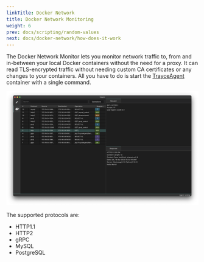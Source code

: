 ```yaml
---
linkTitle: Docker Network
title: Docker Network Monitoring
weight: 6
prev: docs/scripting/random-values
next: docs/docker-network/how-does-it-work
---
```


The Docker Network Monitor lets you monitor network traffic to, from and in-between your local Docker containers without the need for a proxy. It can read TLS-encrypted traffic without needing custom CA certificates or any changes to your containers. All you have to do is start the [TrayceAgent](https://hub.docker.com/r/traycer/trayce_agent) container with a single command.

![](./2-http.png)

The supported protocols are:
- HTTP1.1
- HTTP2
- gRPC
- MySQL
- PostgreSQL

